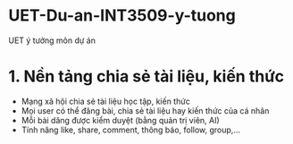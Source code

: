 # UET-Du-an-INT3509-y-tuong
UET ý tưởng môn dự án

# 1. Nền tảng chia sẻ tài liệu, kiến thức

* Mạng xã hội chia sẻ tài liệu học tập, kiến thức
* Mọi user có thể đăng bài, chia sẻ tài liệu hay kiến thức của cá nhân
* Mỗi bài dăng được kiểm duyệt (bằng quản trị viên, AI)
* Tính năng like, share, comment, thông báo, follow, group,...